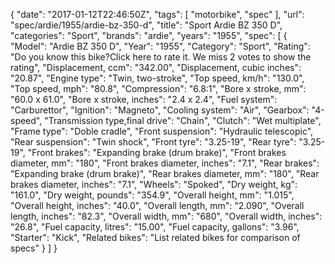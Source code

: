 {
    "date": "2017-01-12T22:46:50Z",
    "tags": [
        "motorbike",
        "spec"
    ],
    "url": "spec\/ardie\/1955\/ardie-bz-350-d",
    "title": "Sport Ardie BZ 350 D",
    "categories": "Sport",
    "brands": "ardie",
    "years": "1955",
    "spec": [
        {
            "Model": "Ardie BZ 350 D",
            "Year": "1955",
            "Category": "Sport",
            "Rating": "Do you know this bike?Click here to rate it. We miss 2 votes to show the rating",
            "Displacement, ccm": "342.00",
            "Displacement, cubic inches": "20.87",
            "Engine type": "Twin, two-stroke",
            "Top speed, km\/h": "130.0",
            "Top speed, mph": "80.8",
            "Compression": "6.8:1",
            "Bore x stroke, mm": "60.0 x 61.0",
            "Bore x stroke, inches": "2.4 x 2.4",
            "Fuel system": "Carburettor",
            "Ignition": "Magneto",
            "Cooling system": "Air",
            "Gearbox": "4-speed",
            "Transmission type,final drive": "Chain",
            "Clutch": "Wet multiplate",
            "Frame type": "Doble cradle",
            "Front suspension": "Hydraulic telescopic",
            "Rear suspension": "Twin shock",
            "Front tyre": "3.25-19",
            "Rear tyre": "3.25-19",
            "Front brakes": "Expanding brake (drum brake)",
            "Front brakes diameter, mm": "180",
            "Front brakes diameter, inches": "7.1",
            "Rear brakes": "Expanding brake (drum brake)",
            "Rear brakes diameter, mm": "180",
            "Rear brakes diameter, inches": "7.1",
            "Wheels": "Spoked",
            "Dry weight, kg": "161.0",
            "Dry weight, pounds": "354.9",
            "Overall height, mm": "1.015",
            "Overall height, inches": "40.0",
            "Overall length, mm": "2.090",
            "Overall length, inches": "82.3",
            "Overall width, mm": "680",
            "Overall width, inches": "26.8",
            "Fuel capacity, litres": "15.00",
            "Fuel capacity, gallons": "3.96",
            "Starter": "Kick",
            "Related bikes": "List related bikes for comparison of specs"
        }
    ]
}
